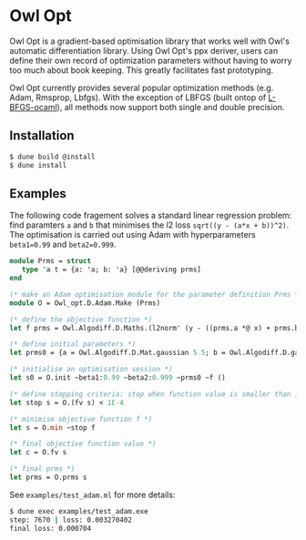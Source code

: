 # Owl Opt 

Owl Opt is a gradient-based optimisation library that works well with Owl's automatic differentiation library. Using Owl Opt's ppx deriver, users can define their own record of optimization parameters without having to worry too much about book keeping. This greatly facilitates fast prototyping. 

Owl Opt currently provides several popular optimization methods (e.g. Adam, Rmsprop, Lbfgs). With the exception of LBFGS (built ontop of [L-BFGS-ocaml](https://github.com/Chris00/L-BFGS-ocaml)), all methods now support both single and double precision.

## Installation
```sh
$ dune build @install
$ dune install
```

## Examples 

The following code fragement solves a standard linear regression problem: find paramters `a` and `b` that minimises the l2 loss `sqrt((y - (a*x + b))^2)`. 
The optimisation is carried out using Adam with hyperparameters `beta1=0.99` and `beta2=0.999`.

```ocaml
module Prms = struct
   type 'a t = {a: 'a; b: 'a} [@@deriving prms]
end

(* make an Adam optimisation module for the parameter definition Prms *)
module O = Owl_opt.D.Adam.Make (Prms)

(* define the objective function *)
let f prms = Owl.Algodiff.D.Maths.(l2norm' (y - ((prms.a *@ x) + prms.b))) 

(* define initial parameters *)
let prms0 = {a = Owl.Algodiff.D.Mat.gaussian 5 5; b = Owl.Algodiff.D.gaussian 5 1} 

(* initialise an optimisation session *)
let s0 = O.init ~beta1:0.99 ~beta2:0.999 ~prms0 ~f () 

(* define stopping criteria: stop when function value is smaller than 1E-4 *)
let stop s = O.(fv s) < 1E-4

(* minimise objective function f *)
let s = O.min ~stop f

(* final objective function value *)
let c = O.fv s

(* final prms *)
let prms = O.prms s
```

See `examples/test_adam.ml` for more details:
```sh
$ dune exec examples/test_adam.exe
step: 7670 | loss: 0.003270402
final loss: 0.000704
```
 
